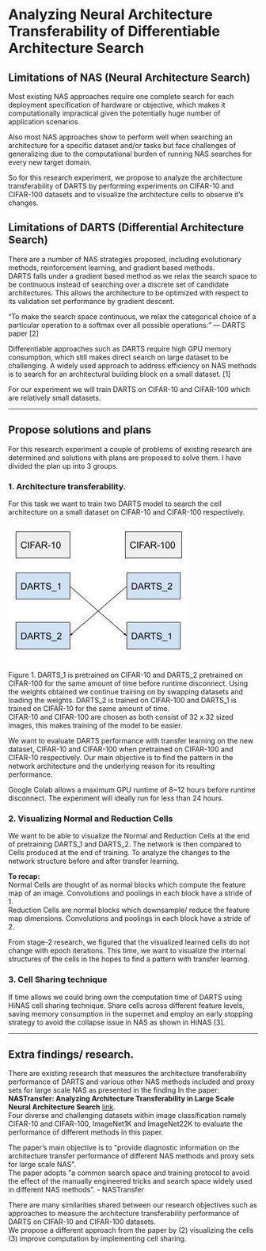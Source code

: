 # Analyzing Neural Architecture Transferability of Differentiable Architecture Search  

## Limitations of NAS (Neural Architecture Search)  

Most existing NAS approaches require one complete search for each deployment specification of hardware or objective, which makes it computationally impractical given the potentially huge number of application scenarios.  

Also most NAS approaches show to perform well when searching an architecture for a specific dataset and/or tasks but face challenges of generalizing due to the computational burden of running NAS searches for every new target domain.  

So for this research experiment, we propose to analyze the architecture transferability of DARTS by performing experiments on CIFAR-10 and CIFAR-100 datasets and to visualize the architecture cells to observe it’s changes.  


## Limitations of DARTS (Differential Architecture Search)  
There are a number of NAS strategies proposed, including evolutionary methods, reinforcement learning, and gradient based methods.  
DARTS falls under a gradient based method as we relax the search space to be continuous instead of searching over a discrete set of candidate architectures. This allows the architecture to be optimized with respect to its validation set performance by gradient descent.  

“To make the search space continuous, we relax the categorical choice of a particular operation to a softmax over all possible operations:” — DARTS paper [2]  

Differentiable approaches such as DARTS require high GPU memory consumption, which still makes direct search on large dataset to be challenging. A widely used approach to address efficiency on NAS methods is to search for an architectural building block on a small dataset. [1]  

For our experiment we will train DARTS on CIFAR-10 and CIFAR-100 which are relatively small datasets.  

---

## Propose solutions and plans  

For this research experiment a couple of problems of existing research are determined and solutions with plans are proposed to solve them. I have divided the plan up into 3 groups.

### 1. Architecture transferability.  

For this task we want to train two DARTS model to search the cell architecture on a small dataset on CIFAR-10 and CIFAR-100 respectively.  

![Figure-1](../assets/Stage-3/Figure-1.jpg) 

Figure 1. DARTS_1 is pretrained on CIFAR-10 and DARTS_2 pretrained on CIFAR-100 for the same amount of time before runtime disconnect. Using the weights obtained we continue training on by swapping datasets and loading the weights. DARTS_2 is trained on CIFAR-100 and DARTS_1 is trained on CIFAR-10 for the same amount of time.  
CIFAR-10 and CIFAR-100 are chosen as both consist of 32 x 32 sized images, this makes training of the model to be easier. 

We want to evaluate DARTS performance with transfer learning on the new dataset, CIFAR-10 and CIFAR-100 when pretrained on CIFAR-100 and CIFAR-10 respectively.
Our main objective is to find the pattern in the network architecture and the underlying reason for its resulting performance.  

Google Colab allows a maximum GPU runtime of 8~12 hours before runtime disconnect. The experiment will ideally run for less than 24 hours.  

### 2. Visualizing Normal and Reduction Cells  

We want to be able to visualize the Normal and Reduction Cells at the end of pretraining DARTS_1 and DARTS_2. The network is then compared to Cells produced at the end of training. To analyze the changes to the network structure before and after transfer learning.  

**To recap:**  
Normal Cells are thought of as normal blocks which compute the feature map of an image. Convolutions and poolings in each block have a stride of 1.  
Reduction Cells are normal blocks which downsample/ reduce the feature map dimensions. Convolutions and poolings in each block have a stride of 2.  

From stage-2 research, we figured that the visualized learned cells do not change with epoch iterations. This time, we want to visualize the internal structures of the cells in the hopes to find a pattern with transfer learning.  

### 3. Cell Sharing technique  

If time allows we could bring own the computation time of DARTS using HiNAS cell sharing technique. Share cells across different feature levels, saving memory consumption in the supernet and employ an early stopping strategy to avoid the collapse issue in NAS as shown in HiNAS [3].  

---

## Extra findings/ research.  

There are existing research that measures the architecture transferability performance of DARTS and various other NAS methods included and proxy sets for large scale NAS as  presented in the finding In the paper:  
**NASTransfer: Analyzing Architecture Transferability in Large Scale Neural Architecture Search** [link](https://arxiv.org/abs/2006.13314).  
Four diverse and challenging datasets within image classification namely CIFAR-10 and CIFAR-100, ImageNet1K and ImageNet22K to evaluate the performance of different methods in this paper.  

The paper’s main objective is to "provide diagnostic information on the architecture transfer performance of different NAS methods and proxy sets for large scale NAS".  
The paper adopts "a common search space and training protocol to avoid the effect of the manually engineered tricks and search space widely used in different NAS methods". - NASTransfer   

There are many similarities shared between our research objectives such as approaches to measure the architecture transferability performance of DARTS on CIFAR-10 and CIFAR-100 datasets.  
We propose a different approach from the paper by (2) visualizing the cells (3) improve computation by implementing cell sharing.  

